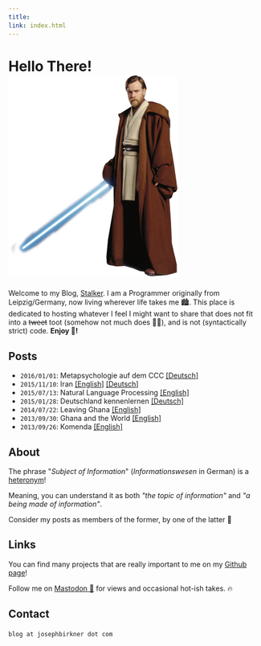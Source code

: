 ```yaml
---
title:
link: index.html
---
```


# Hello There! ![kenobi](./kenobi.png)

Welcome to my Blog, [Stalker](https://en.wikipedia.org/wiki/S.T.A.L.K.E.R.). I am a Programmer originally from Leipzig/Germany, now living wherever life takes me 🏙️. This place is dedicated to hosting whatever I feel I might want to share that does not fit into a <s>tweet</s> toot (somehow not much does 🤷‍♂️), and is not (syntactically strict) code. **Enjoy 🙌!**

## Posts

* `2016/01/01`: Metapsychologie auf dem CCC [[Deutsch]](blog/5_metapsychologie/de.md)
* `2015/11/10`: Iran [[English]](blog/4_iran/en.md) [[Deutsch]](blog/4_iran/de.md)
* `2015/07/13`: Natural Language Processing [[English]](blog/3_nlp/en.md)
* `2015/01/28`: Deutschland kennenlernen [[Deutsch]](blog/4_deutschland/de.md)
* `2014/07/22`: Leaving Ghana [[English]](blog/2_leaving_ghana/en.md)
* `2013/09/30`: Ghana and the World [[English]](blog/1_africa/en.md)
* `2013/09/26`: Komenda [[English]](blog/0_komenda/en.md)

## About

The phrase "*Subject of Information*" (*Informationswesen* in German) is a [heteronym](https://en.wikipedia.org/wiki/Heteronym_(linguistics))!

Meaning, you can understand it as both *"the topic of information"* and *"a being made of information"*.

Consider my posts as members of the former, by one of the latter 🤔

## Links

You can find many projects that are really important to me on my [Github page](https://github.com/josephbirkner)!

Follow me on <a rel="me" href="https://mastodon.social/@realitivity">Mastodon 🦣</a> for views and occasional hot-ish takes. ️‍🔥

## Contact

`blog at josephbirkner dot com`
